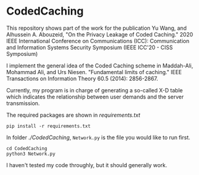 # CodedCaching

This repository shows part of the work for the publication
Yu Wang, and Alhussein A. Abouzeid, "On the Privacy Leakage of Coded Caching." 2020 IEEE International Conference on Communications (ICC): Communication
and Information Systems Security Symposium (IEEE ICC'20 - CISS Symposium) 

I implement the general idea of the Coded Caching scheme in 
Maddah-Ali, Mohammad Ali, and Urs Niesen. "Fundamental limits of caching." IEEE Transactions on Information Theory 60.5 (2014): 2856-2867.



Currently, my program is in charge of generating a so-called X-D table which indicates the relationship between user demands and the server transmission. 

The required packages are shown in *requirements.txt*

```
pip install -r requirements.txt
```

In folder *./CodedCaching*, `Network.py` is the file you would like to run first.

```
cd CodedCaching
python3 Network.py
```
I haven't tested my code throughly, but it should generally work.




